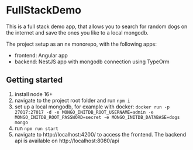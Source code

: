 # FullStackDemo

This is a full stack demo app, that allows you to search for random dogs on the internet and save the ones you like to a local mongodb.

The project setup as an nx monorepo, with the following apps:
- frontend: Angular app
- backend: NestJS app with mongodb connection using TypeOrm

## Getting started

1. install node 16+
2. navigate to the project root folder and run `npm i`
3. set up a local mongodb, for example with docker: `docker run -p 27017:27017 -d -e MONGO_INITDB_ROOT_USERNAME=admin -e MONGO_INITDB_ROOT_PASSWORD=secret -e MONGO_INITDB_DATABASE=dogs mongo`
4. run `npm run start`
5. navigate to http://localhost:4200/ to access the frontend. The backend api is available on http://localhost:8080/api


